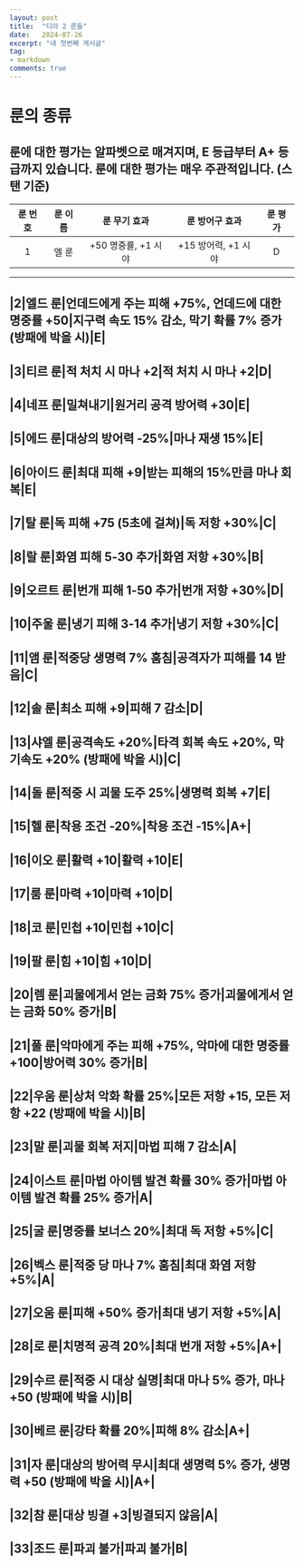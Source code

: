 ```yaml
---
layout: post
title:  "디아 2 룬들"
date:   2024-07-26
excerpt: "내 첫번째 게시글"
tag:
- markdown
comments: true
---
```

# 룬의 종류
## 룬에 대한 평가는 알파벳으로 매겨지며, E 등급부터 A+ 등급까지 있습니다. 룬에 대한 평가는 매우 **주관적**입니다. (스탠 기준)

|룬 번호|룬 이름|룬 무기 효과|룬 방어구 효과|룬 평가|
|:---:|:---:|:---:|:---:|:---:|
|1|엘 룬|+50 명중률, +1 시야|+15 방어력, +1 시야|D|
----
|2|엘드 룬|언데드에게 주는 피해 +75%, 언데드에 대한 명중률 +50|지구력 속도 15% 감소, 막기 확률 7% 증가(방패에 박을 시)|E|
----
|3|티르 룬|적 처치 시 마나 +2|적 처치 시 마나 +2|D|
----
|4|네프 룬|밀쳐내기|원거리 공격 방어력 +30|E|
----
|5|에드 룬|대상의 방어력 -25%|마나 재생 15%|E|
----
|6|아이드 룬|최대 피해 +9|받는 피해의 15%만큼 마나 회복|E|
----
|7|탈 룬|독 피해 +75 (5초에 걸쳐)|독 저항 +30%|C|
----
|8|랄 룬|화염 피해 5-30 추가|화염 저항 +30%|B|
----
|9|오르트 룬|번개 피해 1-50 추가|번개 저항 +30%|D|
----
|10|주울 룬|냉기 피해 3-14 추가|냉기 저항 +30%|C|
----
|11|앰 룬|적중당 생명력 7% 훔침|공격자가 피해를 14 받음|C|
----
|12|솔 룬|최소 피해 +9|피해 7 감소|D|
----
|13|샤엘 룬|공격속도 +20%|타격 회복 속도 +20%, 막기속도 +20% (방패에 박을 시)|C|
----
|14|돌 룬|적중 시 괴물 도주 25%|생명력 회복 +7|E|
----
|15|**헬 룬**|착용 조건 -20%|착용 조건 -15%|A+|
----
|16|이오 룬|활력 +10|활력 +10|E|
----
|17|룸 룬|마력 +10|마력 +10|D|
----
|18|코 룬|민첩 +10|민첩 +10|C|
----
|19|팔 룬|힘 +10|힘 +10|D|
----
|20|렘 룬|괴물에게서 얻는 금화 75% 증가|괴물에게서 얻는 금화 50% 증가|B|
----
|21|풀 룬|악마에게 주는 피해 +75%, 악마에 대한 명중률 +100|방어력 30% 증가|B|
----
|22|우움 룬|상처 악화 확률 25%|모든 저항 +15, 모든 저항 +22 (방패에 박을 시)|B|
----
|23|말 룬|괴물 회복 저지|마법 피해 7 감소|A|
----
|24|이스트 룬|마법 아이템 발견 확률 30% 증가|마법 아이템 발견 확률 25% 증가|A|
----
|25|굴 룬|명중률 보너스 20%|최대 독 저항 +5%|C|
----
|26|벡스 룬|적중 당 마나 7% 훔침|최대 화염 저항 +5%|A|
----
|27|오움 룬|피해 +50% 증가|최대 냉기 저항 +5%|A|
----
|28|**로 룬**|치명적 공격 20%|최대 번개 저항 +5%|A+|
----
|29|수르 룬|적중 시 대상 실명|최대 마나 5% 증가, 마나 +50 (방패에 박을 시)|B|
----
|30|**베르 룬**|강타 확률 20%|피해 8% 감소|A+|
----
|31|**자 룬**|대상의 방어력 무시|최대 생명력 5% 증가, 생명력 +50 (방패에 박을 시)|A+|
----
|32|참 룬|대상 빙결 +3|빙결되지 않음|A|
----
|33|조드 룬|파괴 불가|파괴 불가|B|
----
